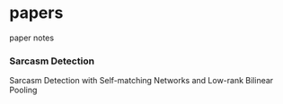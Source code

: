 # papers
paper notes

### Sarcasm Detection
Sarcasm Detection with Self-matching Networks and Low-rank Bilinear Pooling
